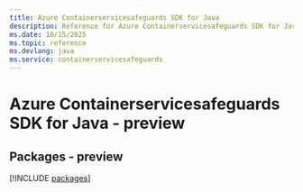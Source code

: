 ```yaml
---
title: Azure Containerservicesafeguards SDK for Java
description: Reference for Azure Containerservicesafeguards SDK for Java
ms.date: 10/15/2025
ms.topic: reference
ms.devlang: java
ms.service: containerservicesafeguards
---
```

# Azure Containerservicesafeguards SDK for Java - preview
## Packages - preview
[!INCLUDE [packages](containerservicesafeguards-index.md)]